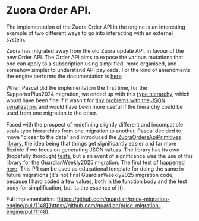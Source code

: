 # Zuora Order API.

The implementation of the Zuora Order API in the engine is an interesting example of two different ways to go into interacting with an external system.

Zuora has migrated away from the old Zuora update API, in favour of the new Order API. The Order API aims to expose the various mutations that one can apply to a subscription using simplified, more organised, and somehow simpler to understand API payloads. For the kind of amendments the engine performs the documentation is [here](https://knowledgecenter.zuora.com/Zuora_Billing/Manage_subscription_transactions/Orders/Order_actions_tutorials/D_Replace_a_product_in_a_subscription).

When Pascal did the implementation the first time, for the SupporterPlus2024 migration, we ended up with this [type hierarchy](https://github.com/guardian/price-migration-engine/blob/bd15c7640eec2d55dbdbd90ff0be51b8c00d8540/lambda/src/main/scala/pricemigrationengine/model/ZuoraRenewOrderPayload.scala), which would have been fine if it wasn't for [tiny problems with the JSON serialization](https://github.com/guardian/price-migration-engine/blob/bd15c7640eec2d55dbdbd90ff0be51b8c00d8540/lambda/src/main/scala/pricemigrationengine/services/ZuoraLive.scala#L222), and would have been more useful if the hierarchy could be used from one migration to the other. 

Faced with the prospect of redefining slightly different and incompatible scala type hierarchies from one migration to another, Pascal decided to move "closer to the data" and introduced the [ZuoraOrdersApiPrimitives library](https://github.com/guardian/price-migration-engine/blob/513b6112b227bd8f94c22d71970c7f452af97edc/lambda/src/main/scala/pricemigrationengine/libs/ZuoraOrdersApiPrimitives.scala), the idea being that things get significantly easier and far more flexible if we focus on generating JSON `Value`s. The library has its own (hopefully thorough) [tests](https://github.com/guardian/price-migration-engine/blob/513b6112b227bd8f94c22d71970c7f452af97edc/lambda/src/test/scala/pricemigrationengine/libs/ZuoraOrdersApiPrimitivesTest.scala), but a an event of significance was the use of this library for the GuardianWeekly2025 migration. The first test of [happened here](https://github.com/guardian/price-migration-engine/pull/1145). This PR can be used as educational template for doing the same in future migrations (it's not final GuardianWeekly2025 migration code, because I hard coded a few values, both in the function body and the test body for simplification, but its the essence of it).

Full implementation: [https://github.com/guardian/price-migration-engine/pull/1148](https://github.com/guardian/price-migration-engine/pull/1148).
